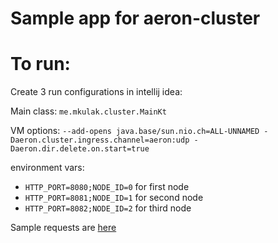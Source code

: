 Sample app for aeron-cluster
=

To run:
=

Create 3 run configurations in intellij idea:

Main class: `me.mkulak.cluster.MainKt`

VM options: `--add-opens java.base/sun.nio.ch=ALL-UNNAMED -Daeron.cluster.ingress.channel=aeron:udp -Daeron.dir.delete.on.start=true`

environment vars: 
* `HTTP_PORT=8080;NODE_ID=0` for first node
* `HTTP_PORT=8081;NODE_ID=1` for second node
* `HTTP_PORT=8082;NODE_ID=2` for third node

Sample requests are [here](req.http)

